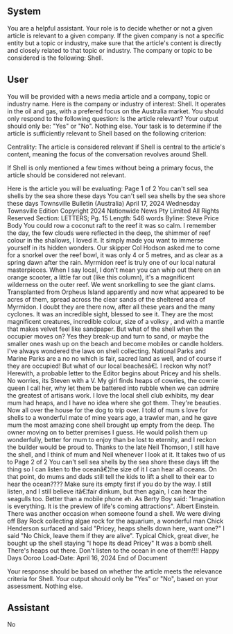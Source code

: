 ## System

You are a helpful assistant. Your role is to decide whether or not a given article is relevant to a given company. If the given company is not a specific entity but a topic or industry, make sure that the article's content is directly and closely related to that topic or industry. The company or topic to be considered is the following: Shell.

## User


You will be provided with a news media article and a company, topic or industry name. Here is the company or industry of interest: Shell. It operates in the oil and gas, with a prefered focus on the Australia market. You should only respond to the following question: Is the article relevant? Your output should only be: "Yes" or "No". Nothing else. Your task is to determine if the article is sufficiently relevant to Shell based on the following criterion:

Centrality: The article is considered relevant if Shell is central to the article's content, meaning the focus of the conversation revolves around Shell.

If Shell is only mentioned a few times without being a primary focus, the article should be considered not relevant.

Here is the article you will be evaluating: Page 1 of 2
You can't sell sea shells by the sea shore these days
You can't sell sea shells by the sea shore these days
Townsville Bulletin (Australia)
April 17, 2024 Wednesday
Townsville Edition
Copyright 2024 Nationwide News Pty Limited All Rights Reserved
Section: LETTERS; Pg. 15
Length: 546 words
Byline: Steve Price
Body
You could row a coconut raft to the reef it was so calm. I remember the day, the few clouds were reflected in the 
deep, the shimmer of reef colour in the shallows, I loved it.
It simply made you want to immerse yourself in its hidden wonders. Our skipper Col Hodson asked me to come for 
a snorkel over the reef bowl, it was only 4 or 5 metres, and as clear as a spring dawn after the rain.
Myrmidon reef is truly one of our local natural masterpieces. When I say local, I don't mean you can whip out there 
on an orange scooter, a little far out (like this column), it's a magnificent wilderness on the outer reef. We went 
snorkelling to see the giant clams. Transplanted from Orpheus Island apparently and now what appeared to be 
acres of them, spread across the clear sands of the sheltered area of Myrmidon.
I doubt they are there now, after all these years and the many cyclones. It was an incredible sight, blessed to see it. 
They are the most magnificent creatures, incredible colour, size of a volksy , and with a mantle that makes velvet 
feel like sandpaper.
But what of the shell when the occupier moves on? Yes they break-up and turn to sand, or maybe the smaller ones 
wash up on the beach and become mobiles or candle holders. I've always wondered the laws on shell collecting. 
National Parks and Marine Parks are a no no which is fair, sacred land as well, and of course if they are occupied! 
But what of our local beachesâ€¦. I reckon why not? Herewith, a probable letter to the Editor begins about Pricey 
and his shells. No worries, its Steven with a V.
My girl finds heaps of cowries, the cowrie queen I call her, why let them be battered into rubble when we can 
admire the greatest of artisans work. I love the local shell club exhibits, my dear mum had heaps, and I have no 
idea where she got them. They're beauties. Now all over the house for the dog to trip over. I told of mum s love for 
shells to a wonderful mate of mine years ago, a trawler man, and he gave mum the most amazing cone shell 
brought up empty from the deep. The owner moving on to better premises I guess. He would polish them up 
wonderfully, better for mum to enjoy than be lost to eternity, and I reckon the builder would be proud to. Thanks to 
the late Neil Thomson, I still have the shell, and I think of mum and Neil whenever I look at it. It takes two of us to 
Page 2 of 2
You can't sell sea shells by the sea shore these days
lift the thing so I can listen to the oceanâ€¦the size of it I can hear all oceans. On that point, do mums and dads still 
tell the kids to lift a shell to their ear to hear the ocean???? Make sure its empty first if you do by the way.
I still listen, and I still believe itâ€¦fair dinkum, but then again, I can hear the seagulls too. Better than a mobile 
phone eh.
As Berty Boy said: "Imagination is everything. It is the preview of life's coming attractions". Albert Einstein.
There was another occasion when someone found a shell. We were diving off Bay Rock collecting algae rock for 
the aquarium, a wonderful man Chick Henderson surfaced and said "Pricey, heaps shells down here, want one?" I 
said "No Chick, leave them if they are alive". Typical Chick, great diver, he bought up the shell staying "I hope its 
dead Pricey" It was a bomb shell.
There's heaps out there. Don't listen to the ocean in one of them!!!! Happy Days Ooroo
Load-Date: April 16, 2024
End of Document

Your response should be based on whether the article meets the relevance criteria for Shell.
Your output should only be "Yes" or "No", based on your assessment. Nothing else.
            

## Assistant

No

